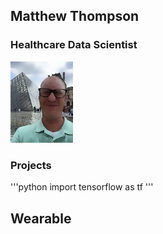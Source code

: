 ## Matthew Thompson
### Healthcare Data Scientist

<img src="images/mst3k.PNG" width="100"/> 

### Projects
'''python
import tensorflow as tf
'''
## Wearable
